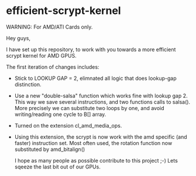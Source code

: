 efficient-scrypt-kernel
=======================

WARNING: For AMD/ATI Cards only.

Hey guys,

I have set up this repository, to work with you towards a more efficient scrypt kernel for AMD GPUS.

The first iteration of changes includes:
- Stick to LOOKUP GAP = 2, elimnated all logic that does lookup-gap distinction.
- Use a new "double-salsa" function which works fine with lookup gap 2.
  This way we save several instructions, and two functions calls to salsa(). More precisely we can substitute two loops by one,
  and avoid writing/reading one cycle to B[] array.
- Turned on the extension cl_amd_media_ops.
- Using this extension, the scrypt is now work with the amd specific (and faster) instruction set. Most often used, the rotation
  function now substituted by amd_bitalign()


  I hope as many people as possible contribute to this project ;-) Lets sqeeze the last bit out of our GPUs.